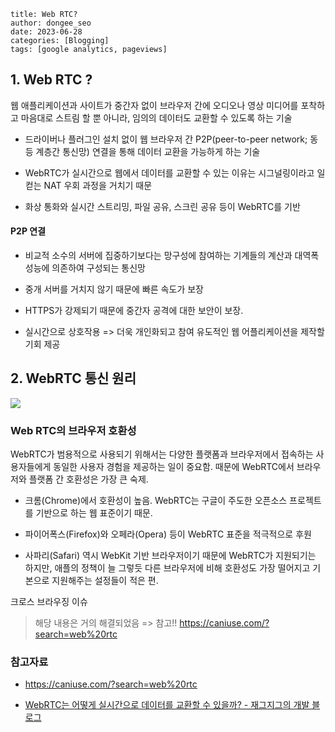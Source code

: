 ```
title: Web RTC?
author: dongee_seo
date: 2023-06-28
categories: [Blogging]
tags: [google analytics, pageviews]
```

## 1. Web RTC ?

웹 애플리케이션과 사이트가 중간자 없이 브라우저 간에 오디오나 영상 미디어를 포착하고 마음대로 스트림 할 뿐 아니라, 임의의 데이터도 교환할 수 있도록 하는 기술

- 드라이버나 플러그인 설치 없이 웹 브라우저 간 P2P(peer-to-peer network; 동등 계층간 통신망) 연결을 통해 데이터 교환을 가능하게 하는 기술

- WebRTC가 실시간으로 웹에서 데이터를 교환할 수 있는 이유는 시그널링이라고 일컫는 NAT 우회 과정을 거치기 때문

- 화상 통화와 실시간 스트리밍, 파일 공유, 스크린 공유 등이 WebRTC를 기반

#### P2P 연결

- 비교적 소수의 서버에 집중하기보다는 망구성에 참여하는 기계들의 계산과 대역폭 성능에 의존하여 구성되는 통신망

- 중개 서버를 거치지 않기 때문에 빠른 속도가 보장

- HTTPS가 강제되기 때문에 중간자 공격에 대한 보안이 보장.

- 실시간으로 상호작용 => 더욱 개인화되고 참여 유도적인 웹 어플리케이션을 제작할 기회 제공

## 2. WebRTC 통신 원리

![](https://velog.velcdn.com/images/seod0209/post/900631fd-4d52-4e9d-bb5c-5eca12d333b7/image.png)

### Web RTC의 브라우저 호환성

WebRTC가 범용적으로 사용되기 위해서는 다양한 플랫폼과 브라우저에서 접속하는 사용자들에게 동일한 사용자 경험을 제공하는 일이 중요함. 때문에 WebRTC에서 브라우저와 플랫폼 간 호환성은 가장 큰 숙제.

- 크롬(Chrome)에서 호환성이 높음. WebRTC는 구글이 주도한 오픈소스 프로젝트를 기반으로 하는 웹 표준이기 때문.

- 파이어폭스(Firefox)와 오페라(Opera) 등이 WebRTC 표준을 적극적으로 후원

- 사파리(Safari) 역시 WebKit 기반 브라우저이기 때문에 WebRTC가 지원되기는 하지만,
  애플의 정책이 늘 그렇듯 다른 브라우저에 비해 호환성도 가장 떨어지고 기본으로 지원해주는 설정들이 적은 편.

크로스 브라우징 이슈

> 해당 내용은 거의 해결되었음
> => 참고!! https://caniuse.com/?search=web%20rtc

### 참고자료

- https://caniuse.com/?search=web%20rtc

- [WebRTC는 어떻게 실시간으로 데이터를 교환할 수 있을까? - 재그지그의 개발 블로그](https://wormwlrm.github.io/2021/01/24/Introducing-WebRTC.html#stun-turn)
